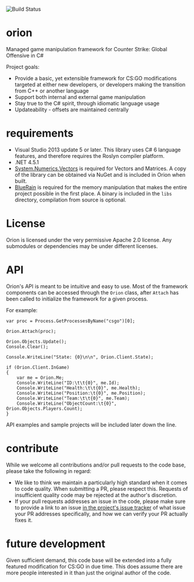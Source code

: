 ![Build Status](https://ci.appveyor.com/api/projects/status/github/aevitas/orion?branch=master&svg=true)

# orion
Managed game manipulation framework for Counter Strike: Global Offensive in C#

Project goals:
* Provide a basic, yet extensible framework for CS:GO modifications targeted at either new developers, or developers making the transition from C++ or another language
* Support both internal and external game manipulation
* Stay true to the C# spirit, through idiomatic language usage
* Updateability - offsets are maintained centrally

# requirements

* Visual Studio 2013 update 5 or later. This library uses C# 6 language features, and therefore requires the Roslyn compiler platform.
* .NET 4.5.1
* [System.Numerics.Vectors](https://msdn.microsoft.com/en-us/library/dn858218%28v=vs.111%29.aspx) is required for Vectors and Matrices. A copy of the library can be obtained via NuGet and is included in Orion when built.
* [BlueRain](https://github.com/aevitas/bluerain) is required for the memory manipulation that makes the entire project possible in the first place. A binary is included in the `libs` directory, compilation from source is optional.

License
=====

Orion is licensed under the very permissive Apache 2.0 license. Any submodules or dependencies may be under different licenses.

# API

Orion's API is meant to be intuitive and easy to use. Most of the framework components can be accessed through the `Orion` class, after `Attach` has been called to initialize the framework for a given process.

For example:

	var proc = Process.GetProcessesByName("csgo")[0];

	Orion.Attach(proc);

	Orion.Objects.Update();
	Console.Clear();

	Console.WriteLine("State: {0}\n\n", Orion.Client.State);

	if (Orion.Client.InGame)
	{
		var me = Orion.Me;
		Console.WriteLine("ID:\t\t{0}", me.Id);
		Console.WriteLine("Health:\t\t{0}", me.Health);
		Console.WriteLine("Position:\t{0}", me.Position);
		Console.WriteLine("Team:\t\t{0}", me.Team);
		Console.WriteLine("ObjectCount:\t{0}", Orion.Objects.Players.Count);
	}

API examples and sample projects will be included later down the line.

# contribute

While we welcome all contributions and/or pull requests to the code base, please take the following in regard:
* We like to think we maintain a particularly high standard when it comes to code quality. When submitting a PR, please respect this. Requests of insufficient quality code may be rejected at the author's discretion.
* If your pull requests addresses an issue in the code, please make sure to provide a link to an issue [in the project's issue tracker](https://github.com/aevitas/orion/issues) of what issue your PR addresses specifically, and how we can verify your PR actually fixes it.

# future development

Given sufficient demand, this code base will be extended into a fully featured modification for CS:GO in due time. This does assume there are more people interested in it than just the original author of the code.
